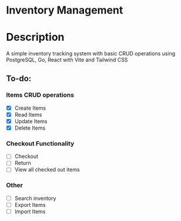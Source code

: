 # Inventory Management

# Description

A simple inventory tracking system with basic CRUD operations using PostgreSQL, Go, React with Vite and Tailwind CSS

## To-do:

### Items CRUD operations
- [x] Create Items
- [x] Read Items
- [x] Update Items
- [x] Delete Items

### Checkout Functionality
- [ ] Checkout
- [ ] Return
- [ ] View all checked out items

### Other
- [ ] Search inventory
- [ ] Export Items
- [ ] Import Items
